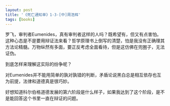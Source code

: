 ```yaml
---
layout: post
title: '《死亡通知单》1-3-[中]周浩辉'
tags: [books]
---
```


罗飞，审判者Eumenides，真有审判者这样的人吗？既希望有，但又有点害怕。这种心态是不是要用辩证法来看？哲学原理书上倒写的清楚，怕是我没有正确理其方法论精髓。万物纵然有多面，要正反考虑全面看待，但是这仿佛在兜圈子，无法证伪。

到底怎样来理解这实际的纷争呢？

对Eumenides并不能用简单的孰对孰错的判断，矛盾论说黑白总是相互依存也互为前提，法律和道德真是很巧妙。

好想知道科尔伯格道德发展的第六阶段是什么样子，如果我达到了这个阶段，是不是能回答这个书里一直在辩证的问题。